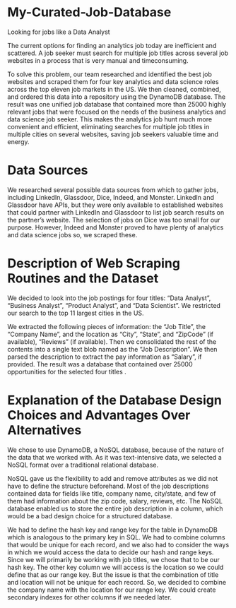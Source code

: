 # My-Curated-Job-Database
Looking for jobs like a Data Analyst

The current options for finding an analytics job today are inefficient and scattered. A job seeker
must search for multiple job titles across several job websites in a process that is very manual and timeconsuming.

To solve this problem, our team researched and identified the best job websites and scraped them
for four key analytics and data science roles across the top eleven job markets in the US. We then cleaned,
combined, and ordered this data into a repository using the DynamoDB database. The result was one
unified job database that contained more than 25000 highly relevant jobs that were focused on the needs
of the business analytics and data science job seeker. This makes the analytics job hunt much more
convenient and efficient, eliminating searches for multiple job titles in multiple cities on several websites, saving job seekers valuable time and energy. 

# Data Sources
We researched several possible data sources from which to gather jobs, including LinkedIn, Glassdoor, Dice, Indeed, and Monster. LinkedIn and Glassdoor have APIs, but they were only available to established websites that could partner with LinkedIn and Glassdoor to list job search results on the partner’s website. The selection of jobs on Dice was too small for our purpose. However, Indeed and Monster proved to have plenty of analytics and data science jobs so, we scraped these.

# Description of Web Scraping Routines and the Dataset
We decided to look into the job postings for four titles: “Data Analyst”, “Business Analyst”, “Product Analyst”, and “Data Scientist”. We restricted our search to the top 11 largest cities in the US.

We extracted the following pieces of information: the “Job Title”, the “Company Name”, and the location as “City”, “State”, and “ZipCode” (if available), “Reviews” (if available). Then we consolidated the rest of the contents into a single text blob named as the “Job Description”. We then parsed the description to extract the pay information as “Salary”, if provided. The result was a database that contained over 25000 opportunities for the selected four titles . 

# Explanation of the Database Design Choices and Advantages Over Alternatives
We chose to use DynamoDB, a NoSQL database, because of the nature of the data that we worked with. As it was text-intensive data, we selected a NoSQL format over a traditional relational database.

NoSQL gave us the flexibility to add and remove attributes as we did not have to define the structure
beforehand. Most of the job descriptions contained data for fields like title, company name, city/state,
and few of them had information about the zip code, salary, reviews, etc. The NoSQL database enabled
us to store the entire job description in a column, which would be a bad design choice for a structured
database.

We had to define the hash key and range key for the table in DynamoDB which is analogous to the primary key in SQL. We had to combine columns that would be unique for each record, and we also had to consider the ways in which we would access the data to decide our hash and range keys. Since we will primarily be working with job titles, we chose that to be our hash key. The other key column we will access is the location so we could define that as our range key. But the issue is that the combination of title and location will not be unique for each record. So, we decided to combine the company name with the location for our range key. We could create secondary indexes for other columns if we needed later. 
